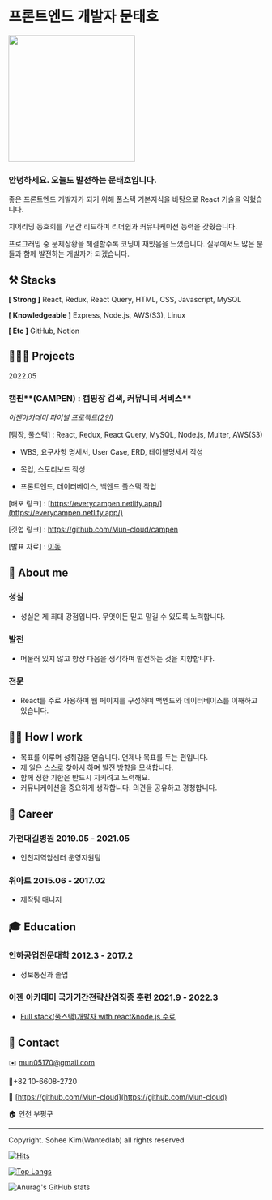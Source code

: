 # 프론트엔드 개발자 문태호

<img src="https://user-images.githubusercontent.com/85348363/174324572-d1b8bf61-2e12-46a6-990b-70a7f552f153.jpg" width=250/>

### **안녕하세요. 오늘도 발전하는 문태호입니다.**

좋은 프론트엔드 개발자가 되기 위해 풀스택 기본지식을 바탕으로 React 기술을 익혔습니다.

치어리딩 동호회를 7년간 리드하며 리더쉽과 커뮤니케이션 능력을 갖췄습니다.

프로그래밍 중 문제상황을 해결할수록 코딩이 재밌음을 느꼈습니다. 실무에서도 많은 분들과 함께 발전하는 개발자가 되겠습니다.

## ⚒️ Stacks

**[ Strong ]** React, Redux, React Query, HTML, CSS, Javascript, MySQL

**[ Knowledgeable ]** Express, Node.js, AWS(S3), Linux

**[ Etc ]** GitHub, Notion

## 👩🏻‍💻 Projects

2022.05

### 캠핀**(CAMPEN) : 캠핑장 검색, 커뮤니티 서비스**
*이젠아카데미* *파이널 프로젝트(2인)*

[팀장, 풀스택] : React, Redux, React Query, MySQL, Node.js, Multer, AWS(S3)

 - WBS, 요구사항 명세서, User Case, ERD, 테이블명세서  작성

 - 목업, 스토리보드 작성

 - 프론트엔드, 데이터베이스, 백엔드 풀스택 작업

[배포 링크] : [https://everycampen.netlify.app/](https://everycampen.netlify.app/)

[깃헙 링크] : https://github.com/Mun-cloud/campen

[발표 자료] : [이동](https://www.notion.so/CAMPEN-1689e4c8ea2f479bbf5c916a417ad12f)

## 💫 About me

### 성실

- 성실은 제 최대 강점입니다. 무엇이든 믿고 맡길 수 있도록 노력합니다.

### 발전

- 머물러 있지 않고 항상 다음을 생각하며 발전하는 것을 지향합니다.

### 전문

- React를 주로 사용하며 웹 페이지를 구성하며 백엔드와 데이터베이스를 이해하고 있습니다.

## 🙋🏻 How I work

- 목표를 이루며 성취감을 얻습니다. 언제나 목표를 두는 편입니다.
- 제 일은 스스로 찾아서 하며 발전 방향을 모색합니다.
- 함께 정한 기한은 반드시 지키려고 노력해요.
- 커뮤니케이션을 중요하게 생각합니다. 의견을 공유하고 경청합니다.

## 🔎 Career

### 가천대길병원 2019.05 - 2021.05

- 인천지역암센터 운영지원팀

### 위아트   2015.06 - 2017.02

- 제작팀 매니저

## 🎓 Education

### 인하공업전문대학 2012.3 - 2017.2

- 정보통신과 졸업

### 이젠 아카데미 국가기간전략산업직종 훈련 2021.9 - 2022.3

- [Full stack(풀스택)개발자 with react&node.js 수료](https://mun-cloud.notion.site//9b6fc8a4ee1a40dfa83e54701772bfb6)

## 👋 Contact

✉️ [mun05170@gmail.com](mailto:mun05170@gamil.com) 

📱+82 10-6608-2720   

🔗 [https://github.com/Mun-cloud](https://github.com/Mun-cloud)

🏠 인천 부평구

---

Copyright. Sohee Kim(Wantedlab) all rights reserved

[![Hits](https://hits.seeyoufarm.com/api/count/incr/badge.svg?url=https%3A%2F%2Fgithub.com%2FMun-cloud&count_bg=%2379C83D&title_bg=%23555555&icon=&icon_color=%23E7E7E7&title=VISIT&edge_flat=false)](https://hits.seeyoufarm.com)


[![Top Langs](https://github-readme-stats.vercel.app/api/top-langs/?username=Mun-cloud&layout=compact)](https://github.com/Mun-cloud/github-readme-stats)


![Anurag's GitHub stats](https://github-readme-stats.vercel.app/api?username=Mun-cloud&show_icons=true&theme=dark)


<!--
**Mun-cloud/Mun-cloud** is a ✨ _special_ ✨ repository because its `README.md` (this file) appears on your GitHub profile.

Here are some ideas to get you started:

- 🔭 I’m currently working on ...
- 🌱 I’m currently learning ...
- 👯 I’m looking to collaborate on ...
- 🤔 I’m looking for help with ...
- 💬 Ask me about ...
- 📫 How to reach me: ...
- 😄 Pronouns: ...
- ⚡ Fun fact: ...
-->
